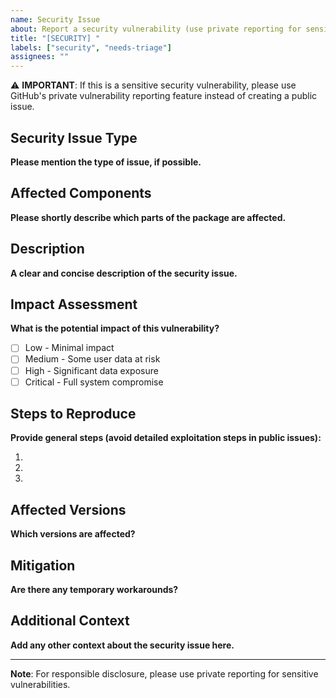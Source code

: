 ```yaml
---
name: Security Issue
about: Report a security vulnerability (use private reporting for sensitive issues)
title: "[SECURITY] "
labels: ["security", "needs-triage"]
assignees: ""
---
```


⚠️ **IMPORTANT**: If this is a sensitive security vulnerability, please use GitHub's private vulnerability reporting feature instead of creating a public issue.

## Security Issue Type

**Please mention the type of issue, if possible.**

## Affected Components

**Please shortly describe which parts of the package are affected.**

## Description

**A clear and concise description of the security issue.**

## Impact Assessment

**What is the potential impact of this vulnerability?**

- [ ] Low - Minimal impact
- [ ] Medium - Some user data at risk
- [ ] High - Significant data exposure
- [ ] Critical - Full system compromise

## Steps to Reproduce

**Provide general steps (avoid detailed exploitation steps in public issues):**

1.
2.
3.

## Affected Versions

**Which versions are affected?**

## Mitigation

**Are there any temporary workarounds?**

## Additional Context

**Add any other context about the security issue here.**

---

**Note**: For responsible disclosure, please use private reporting for sensitive vulnerabilities.
